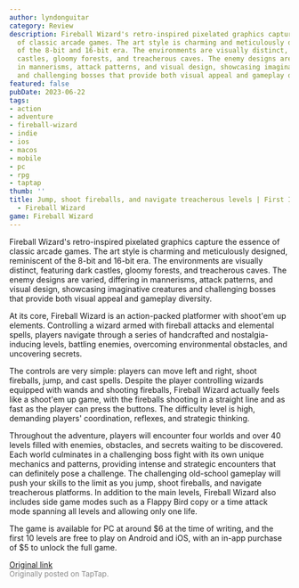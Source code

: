 ```yaml
---
author: lyndonguitar
category: Review
description: Fireball Wizard's retro-inspired pixelated graphics capture the essence
  of classic arcade games. The art style is charming and meticulously designed, reminiscent
  of the 8-bit and 16-bit era. The environments are visually distinct, featuring dark
  castles, gloomy forests, and treacherous caves. The enemy designs are varied, differing
  in mannerisms, attack patterns, and visual design, showcasing imaginative creatures
  and challenging bosses that provide both visual appeal and gameplay diversity.
featured: false
pubDate: 2023-06-22
tags:
- action
- adventure
- fireball-wizard
- indie
- ios
- macos
- mobile
- pc
- rpg
- taptap
thumb: ''
title: Jump, shoot fireballs, and navigate treacherous levels | First Impressions
  - Fireball Wizard
game: Fireball Wizard
---
```

Fireball Wizard's retro-inspired pixelated graphics capture the essence of classic arcade games. The art style is charming and meticulously designed, reminiscent of the 8-bit and 16-bit era. The environments are visually distinct, featuring dark castles, gloomy forests, and treacherous caves. The enemy designs are varied, differing in mannerisms, attack patterns, and visual design, showcasing imaginative creatures and challenging bosses that provide both visual appeal and gameplay diversity.

At its core, Fireball Wizard is an action-packed platformer with shoot'em up elements. Controlling a wizard armed with fireball attacks and elemental spells, players navigate through a series of handcrafted and nostalgia-inducing levels, battling enemies, overcoming environmental obstacles, and uncovering secrets.

The controls are very simple: players can move left and right, shoot fireballs, jump, and cast spells. Despite the player controlling wizards equipped with wands and shooting fireballs, Fireball Wizard actually feels like a shoot'em up game, with the fireballs shooting in a straight line and as fast as the player can press the buttons. The difficulty level is high, demanding players' coordination, reflexes, and strategic thinking.

Throughout the adventure, players will encounter four worlds and over 40 levels filled with enemies, obstacles, and secrets waiting to be discovered. Each world culminates in a challenging boss fight with its own unique mechanics and patterns, providing intense and strategic encounters that can definitely pose a challenge. The challenging old-school gameplay will push your skills to the limit as you jump, shoot fireballs, and navigate treacherous platforms. In addition to the main levels, Fireball Wizard also includes side game modes such as a Flappy Bird copy or a time attack mode spanning all levels and allowing only one life.

The game is available for PC at around $6 at the time of writing, and the first 10 levels are free to play on Android and iOS, with an in-app purchase of $5 to unlock the full game.

[Original link](https://www.taptap.io/post/5868748)<br><span style="font-size: 0.95em; color: #888;">Originally posted on TapTap.</span>